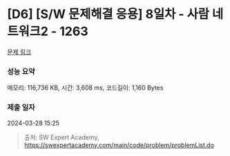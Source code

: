 # [D6] [S/W 문제해결 응용] 8일차 - 사람 네트워크2 - 1263 

[문제 링크](https://swexpertacademy.com/main/code/problem/problemDetail.do?contestProbId=AV18P2B6Iu8CFAZN) 

### 성능 요약

메모리: 116,736 KB, 시간: 3,608 ms, 코드길이: 1,160 Bytes

### 제출 일자

2024-03-28 15:25



> 출처: SW Expert Academy, https://swexpertacademy.com/main/code/problem/problemList.do